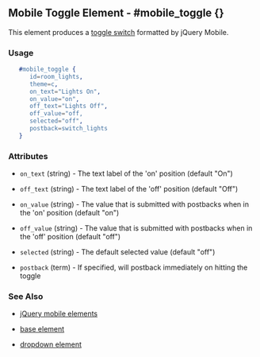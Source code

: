 
## Mobile Toggle Element - #mobile_toggle {}

This element produces a [toggle switch](http://jquerymobile.com/demos/1.1.0/docs/forms/switch/index.html) formatted by jQuery Mobile.

### Usage

```erlang
   #mobile_toggle { 
      id=room_lights,
      theme=c,
      on_text="Lights On",
      on_value="on",
      off_text="Lights Off",
      off_value="off,
      selected="off",
      postback=switch_lights
   }

```

### Attributes
 
   * `on_text` (string) - The text label of the 'on' position (default "On")

   * `off_text` (string) - The text label of the 'off' position (default "Off")

   * `on_value` (string) - The value that is submitted with postbacks when in the 'on' position (default "on")

   * `off_value` (string) - The value that is submitted with postbacks when in the 'off' position (default "off")

   * `selected` (string) - The default selected value (default "off")

   * `postback` (term) - If specified, will postback immediately on hitting the toggle

### See Also

 *  [jQuery mobile elements](./jquery_mobile.html)

 *  [base element](./base.html)

 *  [dropdown element](./dropdown.html)
